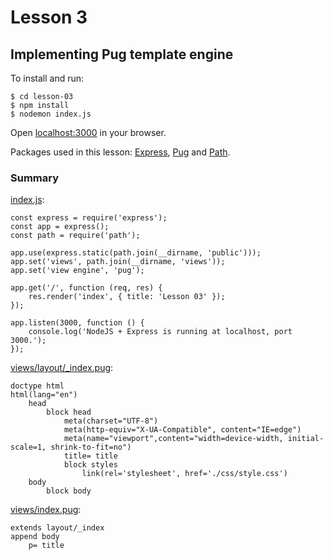 # Lesson 3
## Implementing Pug template engine

To install and run:
```
$ cd lesson-03
$ npm install
$ nodemon index.js
```
Open [localhost:3000]() in your browser.

Packages used in this lesson: [Express](http://expressjs.com/), [Pug](https://pugjs.org/) and [Path](https://github.com/jinder/path).

### Summary
[index.js]():
```
const express = require('express');
const app = express();
const path = require('path');

app.use(express.static(path.join(__dirname, 'public')));
app.set('views', path.join(__dirname, 'views'));
app.set('view engine', 'pug');

app.get('/', function (req, res) {
    res.render('index', { title: 'Lesson 03' });
});

app.listen(3000, function () {
    console.log('NodeJS + Express is running at localhost, port 3000.');
});
```

[views/layout/_index.pug]():
```
doctype html
html(lang="en")
    head
        block head
            meta(charset="UTF-8")
            meta(http-equiv="X-UA-Compatible", content="IE=edge")
            meta(name="viewport",content="width=device-width, initial-scale=1, shrink-to-fit=no")
            title= title
            block styles
                link(rel='stylesheet', href='./css/style.css')
    body
        block body
```

[views/index.pug]():
```
extends layout/_index
append body
    p= title
```
